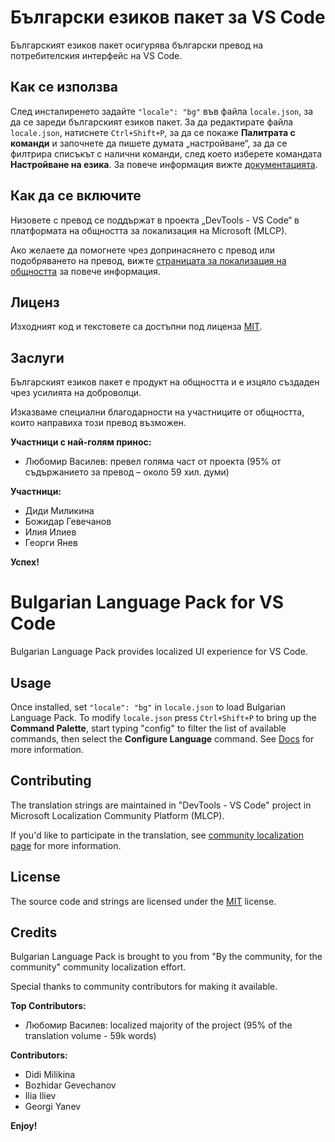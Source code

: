 #  Български езиков пакет за VS Code

Българският езиков пакет осигурява български превод на потребителския интерфейс на VS Code.

## Как се използва

След инсталиренето задайте `"locale": "bg"` във файла `locale.json`, за да се зареди българският езиков пакет. За да редактирате файла `locale.json`, натиснете `Ctrl+Shift+P`, за да се покаже **Палитрата с команди** и започнете да пишете думата „настройване“, за да се филтрира списъкът с налични команди, след което изберете командата **Настройване на езика**. За повече информация вижте [документацията](https://go.microsoft.com/fwlink/?LinkId=761051).

## Как да се включите

Низовете с превод се поддържат в проекта „DevTools - VS Code“ в платформата на общността за локализация на Microsoft (MLCP).

Ако желаете да помогнете чрез допринасянето с превод или подобряването на превод, вижте [страницата за локализация на общността](https://aka.ms/vscodeloc) за повече информация.

## Лиценз

Изходният код и текстовете са достъпни под лиценза [MIT](https://github.com/Microsoft/vscode-loc/blob/master/LICENSE.md).

## Заслуги

Българският езиков пакет е продукт на общността и е изцяло създаден чрез усилията на доброволци.

Изказваме специални благодарности на участниците от общността, които направиха този превод възможен.

**Участници с най-голям принос:**

* Любомир Василев: превел голяма част от проекта (95% от съдържанието за превод – около 59 хил. думи)

**Участници:**

* Диди Миликина
* Божидар Гевечанов
* Илия Илиев
* Георги Янев

**Успех!**

#  Bulgarian Language Pack for VS Code

Bulgarian Language Pack provides localized UI experience for VS Code.

## Usage

Once installed, set `"locale": "bg"` in `locale.json` to load Bulgarian Language Pack. To modify `locale.json` press `Ctrl+Shift+P` to bring up the **Command Palette**, start typing "config" to filter the list of available commands, then select the **Configure Language** command. See [Docs](https://go.microsoft.com/fwlink/?LinkId=761051) for more information.

## Contributing

The translation strings are maintained in "DevTools - VS Code" project in Microsoft Localization Community Platform (MLCP).

If you'd like to participate in the translation, see [community localization page](https://aka.ms/vscodeloc) for more information.

## License

The source code and strings are licensed under the [MIT](https://github.com/Microsoft/vscode-loc/blob/master/LICENSE.md) license.

## Credits

Bulgarian Language Pack is brought to you from "By the community, for the community" community localization effort.

Special thanks to community contributors for making it available.

**Top Contributors:**

* Любомир Василев: localized majority of the project (95% of the translation volume - 59k words)

**Contributors:**

* Didi Milikina
* Bozhidar Gevechanov
* Ilia Iliev
* Georgi Yanev

**Enjoy!**
